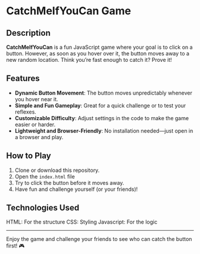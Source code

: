 # CatchMeIfYouCan Game

## Description

**CatchMeIfYouCan** is a fun JavaScript game where your goal is to click on a button. However, as soon as you hover over it, the button moves away to a new random location. Think you’re fast enough to catch it? Prove it!

## Features

- **Dynamic Button Movement**: The button moves unpredictably whenever you hover near it.
- **Simple and Fun Gameplay**: Great for a quick challenge or to test your reflexes.
- **Customizable Difficulty**: Adjust settings in the code to make the game easier or harder.
- **Lightweight and Browser-Friendly**: No installation needed—just open in a browser and play.

## How to Play

1. Clone or download this repository.
2. Open the `index.html` file
3. Try to click the button before it moves away.
4. Have fun and challenge yourself (or your friends)!

## Technologies Used
HTML: For the structure
CSS: Styling
Javascript: For the logic

---

Enjoy the game and challenge your friends to see who can catch the button first! 🎮
